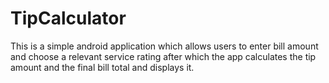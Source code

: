 # TipCalculator
This is a simple android application which allows users to enter bill amount and choose a relevant service rating after which the app calculates the tip amount and the final bill total and displays it.
